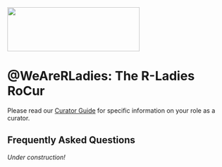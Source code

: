 <img src="https://github.com/rladies/starter-kit/blob/master/logo/R-LadiesGlobal_RBG_online_LogoWithText_Horizontal.png" data-canonical-src="https://github.com/rladies/starter-kit/blob/master/logo/R-LadiesGlobal_RBG_online_LogoWithText_Horizontal.png" width="300" height="100" />

# @WeAreRLadies: The R-Ladies RoCur  
  
Please read our [Curator Guide](https://github.com/katherinesimeon/starter-kit/blob/master/RoCur-Twitter/files/RLadies-Rocur-Guide.pdf) for specific information on your role as a curator.  
  
    
## Frequently Asked Questions  
  
*Under construction!*  
  

